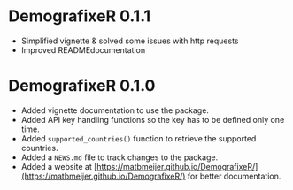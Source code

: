 # DemografixeR 0.1.1

* Simplified vignette & solved some issues with http requests
* Improved READMEdocumentation

# DemografixeR 0.1.0

* Added vignette documentation to use the package.
* Added API key handling functions so the key has to be defined only one time.
* Added `supported_countries()` function to retrieve the supported countries.
* Added a `NEWS.md` file to track changes to the package.
* Added a website at [https://matbmeijer.github.io/DemografixeR/](https://matbmeijer.github.io/DemografixeR/) for better documentation.
